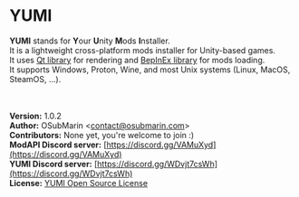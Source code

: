 # YUMI
**YUMI** stands for **Y**our **U**nity **M**ods **I**nstaller.<br>
It is a lightweight cross-platform mods installer for Unity-based games.<br>
It uses [Qt library](https://www.qt.io/) for rendering and [BepInEx library](https://github.com/BepInEx/BepInEx/) for mods loading.<br>
It supports Windows, Proton, Wine, and most Unix systems (Linux, MacOS, SteamOS, ...).<br>
<br><br>

**Version:** 1.0.2<br>
**Author:** OSubMarin <[contact@osubmarin.com](mailto:contact@osubmarin.com)><br>
**Contributors:** None yet, you're welcome to join :)<br>
**ModAPI Discord server:** [https://discord.gg/VAMuXyd](https://discord.gg/VAMuXyd)<br>
**YUMI Discord server:** [https://discord.gg/WDvjt7csWh](https://discord.gg/WDvjt7csWh)<br>
**License:** [YUMI Open Source License](https://lc-it-solutions.com/resources/yumi-open-source-license)<br>
<br><br>
